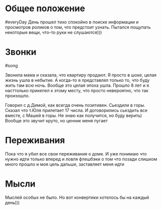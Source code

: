 # Общее положение 
#everyDay 
День прошел тихо спокойно в поиске информации и просмотров роликов о том, что предстоит узнать. Пытался пощупать некоторые вещи, что-то руки не слушаются)))  

# Звонки 
#song 

Звонила мама и сказала, что квартиру продают. Я просто в шоке, целая жизнь ушла в небытие. А когда-то я представлял только то, что буду жить там всю ночь. Вообще это целая эпоха ушла. Прошло 8 лет и я насттолько прикепел к этому месту, что просто невероятно, что так произошло.

Говорил с д.Димой, как всегда очень позитивен. Сьездили в горы. Сказал что т.Юля прилетает 17 числа. И договорились сьездить все вместе, с Машей в горы. Не знаю как получится, но буду верить)  Вообще это звучит круто, но ценник меня пугает

# Переживания 

Пока что я убил все свои переживания о доме. И уже понимаю что нужно идти только вперед и ловля флешбэки о том что позади слишком много прошло и моя цель дальше, заставляет меня идти 

# Мысли 

Мыслей особых не было. Но вот конвертики хотелось бы на каждый день))) 